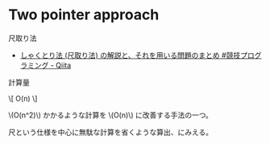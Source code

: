# Two pointer approach

尺取り法

- [しゃくとり法 (尺取り法) の解説と、それを用いる問題のまとめ #競技プログラミング - Qiita](https://qiita.com/drken/items/ecd1a472d3a0e7db8dce)

計算量

\\[
    O(n)
\\]


\\(O(n^2)\\) かかるような計算を \\(O(n)\\) に改善する手法の一つ。

尺という仕様を中心に無駄な計算を省くような算出、にみえる。
